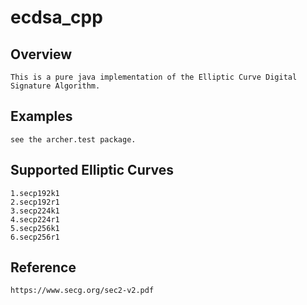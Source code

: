 # ecdsa_cpp
## Overview
    This is a pure java implementation of the Elliptic Curve Digital Signature Algorithm.
## Examples
    see the archer.test package.
## Supported  Elliptic Curves
    1.secp192k1
    2.secp192r1
    3.secp224k1
    4.secp224r1
    5.secp256k1
    6.secp256r1
## Reference
    https://www.secg.org/sec2-v2.pdf
